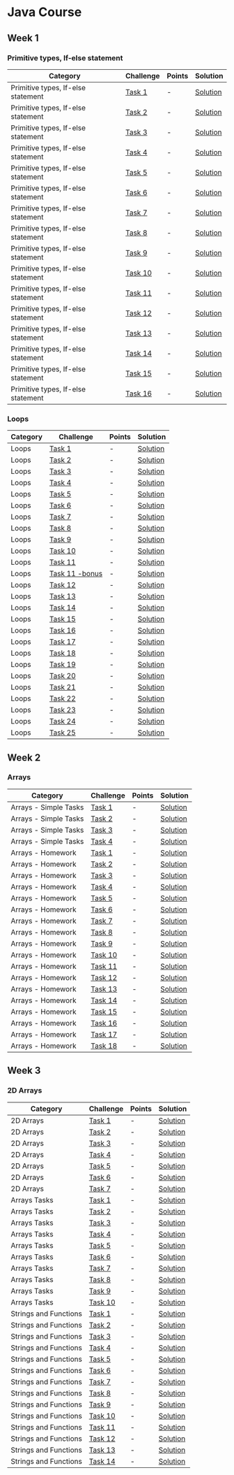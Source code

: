 # Java Course


##  Week 1 

### Primitive types, If-else statement

Category| Challenge| Points   | Solution
-------- | -------- | -------- | -------- 
Primitive types, If-else statement | [Task 1](https://github.com/DaniAngelov/Java_Programming/blob/master/Week%201/Homeworks/Lesson%202/Lesson%2002%20-%20homework.pdf)| - |[Solution](https://github.com/DaniAngelov/Java_Programming/blob/master/Week%201/Homeworks/Lesson%202/Task1.java)
Primitive types, If-else statement | [Task 2](https://github.com/DaniAngelov/Java_Programming/blob/master/Week%201/Homeworks/Lesson%202/Lesson%2002%20-%20homework.pdf)| - |[Solution](https://github.com/DaniAngelov/Java_Programming/blob/master/Week%201/Homeworks/Lesson%202/Task2.java)
Primitive types, If-else statement | [Task 3](https://github.com/DaniAngelov/Java_Programming/blob/master/Week%201/Homeworks/Lesson%202/Lesson%2002%20-%20homework.pdf)| - |[Solution](https://github.com/DaniAngelov/Java_Programming/blob/master/Week%201/Homeworks/Lesson%202/Task3.java)
Primitive types, If-else statement | [Task 4](https://github.com/DaniAngelov/Java_Programming/blob/master/Week%201/Homeworks/Lesson%202/Lesson%2002%20-%20homework.pdf)| - |[Solution](https://github.com/DaniAngelov/Java_Programming/blob/master/Week%201/Homeworks/Lesson%202/Task4.java)
Primitive types, If-else statement | [Task 5](https://github.com/DaniAngelov/Java_Programming/blob/master/Week%201/Homeworks/Lesson%202/Lesson%2002%20-%20homework.pdf)| - |[Solution](https://github.com/DaniAngelov/Java_Programming/blob/master/Week%201/Homeworks/Lesson%202/Task5.java)
Primitive types, If-else statement | [Task 6](https://github.com/DaniAngelov/Java_Programming/blob/master/Week%201/Homeworks/Lesson%202/Lesson%2002%20-%20homework.pdf)| - |[Solution](https://github.com/DaniAngelov/Java_Programming/blob/master/Week%201/Homeworks/Lesson%202/Task6.java)
Primitive types, If-else statement | [Task 7](https://github.com/DaniAngelov/Java_Programming/blob/master/Week%201/Homeworks/Lesson%202/Lesson%2002%20-%20homework.pdf)| - |[Solution](https://github.com/DaniAngelov/Java_Programming/blob/master/Week%201/Homeworks/Lesson%202/Task7.java)
Primitive types, If-else statement | [Task 8](https://github.com/DaniAngelov/Java_Programming/blob/master/Week%201/Homeworks/Lesson%202/Lesson%2002%20-%20homework.pdf)| - |[Solution](https://github.com/DaniAngelov/Java_Programming/blob/master/Week%201/Homeworks/Lesson%202/Task8.java)
Primitive types, If-else statement | [Task 9](https://github.com/DaniAngelov/Java_Programming/blob/master/Week%201/Homeworks/Lesson%202/Lesson%2002%20-%20homework.pdf)| - |[Solution](https://github.com/DaniAngelov/Java_Programming/blob/master/Week%201/Homeworks/Lesson%202/Task9.java)
Primitive types, If-else statement | [Task 10](https://github.com/DaniAngelov/Java_Programming/blob/master/Week%201/Homeworks/Lesson%202/Lesson%2002%20-%20homework.pdf)| - |[Solution](https://github.com/DaniAngelov/Java_Programming/blob/master/Week%201/Homeworks/Lesson%202/Task10.java)
Primitive types, If-else statement | [Task 11](https://github.com/DaniAngelov/Java_Programming/blob/master/Week%201/Homeworks/Lesson%202/Lesson%2002%20-%20homework.pdf)| - |[Solution](https://github.com/DaniAngelov/Java_Programming/blob/master/Week%201/Homeworks/Lesson%202/Task11.java)
Primitive types, If-else statement | [Task 12](https://github.com/DaniAngelov/Java_Programming/blob/master/Week%201/Homeworks/Lesson%202/Lesson%2002%20-%20homework.pdf)| - |[Solution](https://github.com/DaniAngelov/Java_Programming/blob/master/Week%201/Homeworks/Lesson%202/Task12.java)
Primitive types, If-else statement | [Task 13](https://github.com/DaniAngelov/Java_Programming/blob/master/Week%201/Homeworks/Lesson%202/Lesson%2002%20-%20homework.pdf)| - |[Solution](https://github.com/DaniAngelov/Java_Programming/blob/master/Week%201/Homeworks/Lesson%202/Task13.java)
Primitive types, If-else statement | [Task 14](https://github.com/DaniAngelov/Java_Programming/blob/master/Week%201/Homeworks/Lesson%202/Lesson%2002%20-%20homework.pdf)| - |[Solution](https://github.com/DaniAngelov/Java_Programming/blob/master/Week%201/Homeworks/Lesson%202/Task14.java)
Primitive types, If-else statement | [Task 15](https://github.com/DaniAngelov/Java_Programming/blob/master/Week%201/Homeworks/Lesson%202/Lesson%2002%20-%20homework.pdf)| - |[Solution](https://github.com/DaniAngelov/Java_Programming/blob/master/Week%201/Homeworks/Lesson%202/Task15.java)
Primitive types, If-else statement | [Task 16](https://github.com/DaniAngelov/Java_Programming/blob/master/Week%201/Homeworks/Lesson%202/Lesson%2002%20-%20homework.pdf)| - |[Solution](https://github.com/DaniAngelov/Java_Programming/blob/master/Week%201/Homeworks/Lesson%202/Task16.java)


### Loops

Category| Challenge| Points   | Solution
-------- | -------- | -------- | -------- 
Loops | [Task 1](https://github.com/DaniAngelov/Java_Programming/blob/master/Week%201/Homeworks/Lesson%203/Lesson%203%20Homework%20-%20Loops.pdf)| - |[Solution](https://github.com/DaniAngelov/Java_Programming/blob/master/Week%201/Homeworks/Lesson%203/Task1.java)
Loops | [Task 2](https://github.com/DaniAngelov/Java_Programming/blob/master/Week%201/Homeworks/Lesson%203/Lesson%203%20Homework%20-%20Loops.pdf)| - |[Solution](https://github.com/DaniAngelov/Java_Programming/blob/master/Week%201/Homeworks/Lesson%203/Task2.java)
Loops | [Task 3](https://github.com/DaniAngelov/Java_Programming/blob/master/Week%201/Homeworks/Lesson%203/Lesson%203%20Homework%20-%20Loops.pdf)| - |[Solution](https://github.com/DaniAngelov/Java_Programming/blob/master/Week%201/Homeworks/Lesson%203/Task3.java)
Loops | [Task 4](https://github.com/DaniAngelov/Java_Programming/blob/master/Week%201/Homeworks/Lesson%203/Lesson%203%20Homework%20-%20Loops.pdf)| - |[Solution](https://github.com/DaniAngelov/Java_Programming/blob/master/Week%201/Homeworks/Lesson%203/Task4.java)
Loops | [Task 5](https://github.com/DaniAngelov/Java_Programming/blob/master/Week%201/Homeworks/Lesson%203/Lesson%203%20Homework%20-%20Loops.pdf)| - |[Solution](https://github.com/DaniAngelov/Java_Programming/blob/master/Week%201/Homeworks/Lesson%203/Task5.java)
Loops | [Task 6](https://github.com/DaniAngelov/Java_Programming/blob/master/Week%201/Homeworks/Lesson%203/Lesson%203%20Homework%20-%20Loops.pdf)| - |[Solution](https://github.com/DaniAngelov/Java_Programming/blob/master/Week%201/Homeworks/Lesson%203/Task6.java)
Loops | [Task 7](https://github.com/DaniAngelov/Java_Programming/blob/master/Week%201/Homeworks/Lesson%203/Lesson%203%20Homework%20-%20Loops.pdf)| - |[Solution](https://github.com/DaniAngelov/Java_Programming/blob/master/Week%201/Homeworks/Lesson%203/Task7.java)
Loops | [Task 8](https://github.com/DaniAngelov/Java_Programming/blob/master/Week%201/Homeworks/Lesson%203/Lesson%203%20Homework%20-%20Loops.pdf)| - |[Solution](https://github.com/DaniAngelov/Java_Programming/blob/master/Week%201/Homeworks/Lesson%203/Task8.java)
Loops | [Task 9](https://github.com/DaniAngelov/Java_Programming/blob/master/Week%201/Homeworks/Lesson%203/Lesson%203%20Homework%20-%20Loops.pdf)| - |[Solution](https://github.com/DaniAngelov/Java_Programming/blob/master/Week%201/Homeworks/Lesson%203/Task9.java)
Loops | [Task 10](https://github.com/DaniAngelov/Java_Programming/blob/master/Week%201/Homeworks/Lesson%203/Lesson%203%20Homework%20-%20Loops.pdf)| - |[Solution](https://github.com/DaniAngelov/Java_Programming/blob/master/Week%201/Homeworks/Lesson%203/Task10.java)
Loops | [Task 11](https://github.com/DaniAngelov/Java_Programming/blob/master/Week%201/Homeworks/Lesson%203/Lesson%203%20Homework%20-%20Loops.pdf)| - |[Solution](https://github.com/DaniAngelov/Java_Programming/blob/master/Week%201/Homeworks/Lesson%203/Task11.java)
Loops | [Task 11 -bonus](https://github.com/DaniAngelov/Java_Programming/blob/master/Week%201/Homeworks/Lesson%203/Lesson%203%20Homework%20-%20Loops.pdf)| - |[Solution](https://github.com/DaniAngelov/Java_Programming/blob/master/Week%201/Homeworks/Lesson%203/Task11_bonus.java)
Loops | [Task 12](https://github.com/DaniAngelov/Java_Programming/blob/master/Week%201/Homeworks/Lesson%203/Lesson%203%20Homework%20-%20Loops.pdf)| - |[Solution](https://github.com/DaniAngelov/Java_Programming/blob/master/Week%201/Homeworks/Lesson%203/Task12.java)
Loops | [Task 13](https://github.com/DaniAngelov/Java_Programming/blob/master/Week%201/Homeworks/Lesson%203/Lesson%203%20Homework%20-%20Loops.pdf)| - |[Solution](https://github.com/DaniAngelov/Java_Programming/blob/master/Week%201/Homeworks/Lesson%203/Task13.java)
Loops | [Task 14](https://github.com/DaniAngelov/Java_Programming/blob/master/Week%201/Homeworks/Lesson%203/Lesson%203%20Homework%20-%20Loops.pdf)| - |[Solution](https://github.com/DaniAngelov/Java_Programming/blob/master/Week%201/Homeworks/Lesson%203/Task14.java)
Loops | [Task 15](https://github.com/DaniAngelov/Java_Programming/blob/master/Week%201/Homeworks/Lesson%203/Lesson%203%20Homework%20-%20Loops.pdf)| - |[Solution](https://github.com/DaniAngelov/Java_Programming/blob/master/Week%201/Homeworks/Lesson%203/Task15.java)
Loops | [Task 16](https://github.com/DaniAngelov/Java_Programming/blob/master/Week%201/Homeworks/Lesson%203/Lesson%203%20Homework%20-%20Loops.pdf)| - |[Solution](https://github.com/DaniAngelov/Java_Programming/blob/master/Week%201/Homeworks/Lesson%203/Task16.java)
Loops | [Task 17](https://github.com/DaniAngelov/Java_Programming/blob/master/Week%201/Homeworks/Lesson%203/Lesson%203%20Homework%20-%20Loops.pdf)| - |[Solution](https://github.com/DaniAngelov/Java_Programming/blob/master/Week%201/Homeworks/Lesson%203/Task17.java)
Loops | [Task 18](https://github.com/DaniAngelov/Java_Programming/blob/master/Week%201/Homeworks/Lesson%203/Lesson%203%20Homework%20-%20Loops.pdf)| - |[Solution](https://github.com/DaniAngelov/Java_Programming/blob/master/Week%201/Homeworks/Lesson%203/Task18.java)
Loops | [Task 19](https://github.com/DaniAngelov/Java_Programming/blob/master/Week%201/Homeworks/Lesson%203/Lesson%203%20Homework%20-%20Loops.pdf)| - |[Solution](https://github.com/DaniAngelov/Java_Programming/blob/master/Week%201/Homeworks/Lesson%203/Task19.java)
Loops | [Task 20](https://github.com/DaniAngelov/Java_Programming/blob/master/Week%201/Homeworks/Lesson%203/Lesson%203%20Homework%20-%20Loops.pdf)| - |[Solution](https://github.com/DaniAngelov/Java_Programming/blob/master/Week%201/Homeworks/Lesson%203/Task20.java)
Loops | [Task 21](https://github.com/DaniAngelov/Java_Programming/blob/master/Week%201/Homeworks/Lesson%203/Lesson%203%20Homework%20-%20Loops.pdf)| - |[Solution](https://github.com/DaniAngelov/Java_Programming/blob/master/Week%201/Homeworks/Lesson%203/Task21.java)
Loops | [Task 22](https://github.com/DaniAngelov/Java_Programming/blob/master/Week%201/Homeworks/Lesson%203/Lesson%203%20Homework%20-%20Loops.pdf)| - |[Solution](https://github.com/DaniAngelov/Java_Programming/blob/master/Week%201/Homeworks/Lesson%203/Task22.java)
Loops | [Task 23](https://github.com/DaniAngelov/Java_Programming/blob/master/Week%201/Homeworks/Lesson%203/Lesson%203%20Homework%20-%20Loops.pdf)| - |[Solution](https://github.com/DaniAngelov/Java_Programming/blob/master/Week%201/Homeworks/Lesson%203/Task23.java)
Loops | [Task 24](https://github.com/DaniAngelov/Java_Programming/blob/master/Week%201/Homeworks/Lesson%203/Lesson%203%20Homework%20-%20Loops.pdf)| - |[Solution](https://github.com/DaniAngelov/Java_Programming/blob/master/Week%201/Homeworks/Lesson%203/Task24.java)
Loops | [Task 25](https://github.com/DaniAngelov/Java_Programming/blob/master/Week%201/Homeworks/Lesson%203/Lesson%203%20Homework%20-%20Loops.pdf)| - |[Solution](https://github.com/DaniAngelov/Java_Programming/blob/master/Week%201/Homeworks/Lesson%203/Task25.java)

##  Week 2

### Arrays

Category| Challenge| Points   | Solution
-------- | -------- | -------- | -------- 
Arrays - Simple Tasks | [Task 1](https://github.com/DaniAngelov/Java_Programming/blob/master/Week%202/Simple%20Array%20Tasks/Arrays%20-Simple%20Array%20Tasks.pdf)| -|[Solution](https://github.com/DaniAngelov/Java_Programming/blob/master/Week%202/Simple%20Array%20Tasks/Task1.java)
Arrays - Simple Tasks | [Task 2](https://github.com/DaniAngelov/Java_Programming/blob/master/Week%202/Simple%20Array%20Tasks/Arrays%20-Simple%20Array%20Tasks.pdf)| -|[Solution](https://github.com/DaniAngelov/Java_Programming/blob/master/Week%202/Simple%20Array%20Tasks/Task2.java)
Arrays - Simple Tasks | [Task 3](https://github.com/DaniAngelov/Java_Programming/blob/master/Week%202/Simple%20Array%20Tasks/Arrays%20-Simple%20Array%20Tasks.pdf)| -|[Solution](https://github.com/DaniAngelov/Java_Programming/blob/master/Week%202/Simple%20Array%20Tasks/Task3.java)
Arrays - Simple Tasks | [Task 4](https://github.com/DaniAngelov/Java_Programming/blob/master/Week%202/Simple%20Array%20Tasks/Arrays%20-Simple%20Array%20Tasks.pdf)| -|[Solution](https://github.com/DaniAngelov/Java_Programming/blob/master/Week%202/Simple%20Array%20Tasks/Task4.java)
Arrays - Homework | [Task 1](https://github.com/DaniAngelov/Java_Programming/blob/master/Week%202/Homework/Lesson%20Homework%20-%20Arrays.pdf)| -|[Solution](https://github.com/DaniAngelov/Java_Programming/blob/master/Week%202/Homework/Task1.java)
Arrays - Homework | [Task 2](https://github.com/DaniAngelov/Java_Programming/blob/master/Week%202/Homework/Lesson%20Homework%20-%20Arrays.pdf)| -|[Solution](https://github.com/DaniAngelov/Java_Programming/blob/master/Week%202/Homework/Task2.java)
Arrays - Homework | [Task 3](https://github.com/DaniAngelov/Java_Programming/blob/master/Week%202/Homework/Lesson%20Homework%20-%20Arrays.pdf)| -|[Solution](https://github.com/DaniAngelov/Java_Programming/blob/master/Week%202/Homework/Task3.java)
Arrays - Homework | [Task 4](https://github.com/DaniAngelov/Java_Programming/blob/master/Week%202/Homework/Lesson%20Homework%20-%20Arrays.pdf)| -|[Solution](https://github.com/DaniAngelov/Java_Programming/blob/master/Week%202/Homework/Task4.java)
Arrays - Homework | [Task 5](https://github.com/DaniAngelov/Java_Programming/blob/master/Week%202/Homework/Lesson%20Homework%20-%20Arrays.pdf)| -|[Solution](https://github.com/DaniAngelov/Java_Programming/blob/master/Week%202/Homework/Task5.java)
Arrays - Homework | [Task 6](https://github.com/DaniAngelov/Java_Programming/blob/master/Week%202/Homework/Lesson%20Homework%20-%20Arrays.pdf)| -|[Solution](https://github.com/DaniAngelov/Java_Programming/blob/master/Week%202/Homework/Task6.java)
Arrays - Homework | [Task 7](https://github.com/DaniAngelov/Java_Programming/blob/master/Week%202/Homework/Lesson%20Homework%20-%20Arrays.pdf)| -|[Solution](https://github.com/DaniAngelov/Java_Programming/blob/master/Week%202/Homework/Task7.java)
Arrays - Homework | [Task 8](https://github.com/DaniAngelov/Java_Programming/blob/master/Week%202/Homework/Lesson%20Homework%20-%20Arrays.pdf)| -|[Solution](https://github.com/DaniAngelov/Java_Programming/blob/master/Week%202/Homework/Task8.java)
Arrays - Homework | [Task 9](https://github.com/DaniAngelov/Java_Programming/blob/master/Week%202/Homework/Lesson%20Homework%20-%20Arrays.pdf)| -|[Solution](https://github.com/DaniAngelov/Java_Programming/blob/master/Week%202/Homework/Task9.java)
Arrays - Homework | [Task 10](https://github.com/DaniAngelov/Java_Programming/blob/master/Week%202/Homework/Lesson%20Homework%20-%20Arrays.pdf)| -|[Solution](https://github.com/DaniAngelov/Java_Programming/blob/master/Week%202/Homework/Task10.java)
Arrays - Homework | [Task 11](https://github.com/DaniAngelov/Java_Programming/blob/master/Week%202/Homework/Lesson%20Homework%20-%20Arrays.pdf)| -|[Solution](https://github.com/DaniAngelov/Java_Programming/blob/master/Week%202/Homework/Task11.java)
Arrays - Homework | [Task 12](https://github.com/DaniAngelov/Java_Programming/blob/master/Week%202/Homework/Lesson%20Homework%20-%20Arrays.pdf)| -|[Solution](https://github.com/DaniAngelov/Java_Programming/blob/master/Week%202/Homework/Task12.java)
Arrays - Homework | [Task 13](https://github.com/DaniAngelov/Java_Programming/blob/master/Week%202/Homework/Lesson%20Homework%20-%20Arrays.pdf)| -|[Solution](https://github.com/DaniAngelov/Java_Programming/blob/master/Week%202/Homework/Task13.java)
Arrays - Homework | [Task 14](https://github.com/DaniAngelov/Java_Programming/blob/master/Week%202/Homework/Lesson%20Homework%20-%20Arrays.pdf)| -|[Solution](https://github.com/DaniAngelov/Java_Programming/blob/master/Week%202/Homework/Task14.java)
Arrays - Homework | [Task 15](https://github.com/DaniAngelov/Java_Programming/blob/master/Week%202/Homework/Lesson%20Homework%20-%20Arrays.pdf)| -|[Solution](https://github.com/DaniAngelov/Java_Programming/blob/master/Week%202/Homework/Task15.java)
Arrays - Homework | [Task 16](https://github.com/DaniAngelov/Java_Programming/blob/master/Week%202/Homework/Lesson%20Homework%20-%20Arrays.pdf)| -|[Solution](https://github.com/DaniAngelov/Java_Programming/blob/master/Week%202/Homework/Task16.java)
Arrays - Homework | [Task 17](https://github.com/DaniAngelov/Java_Programming/blob/master/Week%202/Homework/Lesson%20Homework%20-%20Arrays.pdf)| -|[Solution](https://github.com/DaniAngelov/Java_Programming/blob/master/Week%202/Homework/Task17.java)
Arrays - Homework | [Task 18](https://github.com/DaniAngelov/Java_Programming/blob/master/Week%202/Homework/Lesson%20Homework%20-%20Arrays.pdf)| -|[Solution](https://github.com/DaniAngelov/Java_Programming/blob/master/Week%202/Homework/Task18.java)

 
 

##  Week 3

### 2D Arrays


Category| Challenge| Points   | Solution
-------- | -------- | -------- | -------- 
2D Arrays | [Task 1](https://github.com/DaniAngelov/Java_Programming/blob/master/Week%203/Lesson%206/Lesson%206%20Homework%20-%202D%20Arrays.pdf)| - |[Solution](https://github.com/DaniAngelov/Java_Programming/blob/master/Week%203/Lesson%206/Task1.java)
2D Arrays | [Task 2](https://github.com/DaniAngelov/Java_Programming/blob/master/Week%203/Lesson%206/Lesson%206%20Homework%20-%202D%20Arrays.pdf)| - |[Solution](https://github.com/DaniAngelov/Java_Programming/blob/master/Week%203/Lesson%206/Task2.java)
2D Arrays | [Task 3](https://github.com/DaniAngelov/Java_Programming/blob/master/Week%203/Lesson%206/Lesson%206%20Homework%20-%202D%20Arrays.pdf)| - |[Solution](https://github.com/DaniAngelov/Java_Programming/blob/master/Week%203/Lesson%206/Task3.java)
2D Arrays | [Task 4](https://github.com/DaniAngelov/Java_Programming/blob/master/Week%203/Lesson%206/Lesson%206%20Homework%20-%202D%20Arrays.pdf)| - |[Solution](https://github.com/DaniAngelov/Java_Programming/blob/master/Week%203/Lesson%206/Task4.java)
2D Arrays | [Task 5](https://github.com/DaniAngelov/Java_Programming/blob/master/Week%203/Lesson%206/Lesson%206%20Homework%20-%202D%20Arrays.pdf)| - |[Solution](https://github.com/DaniAngelov/Java_Programming/blob/master/Week%203/Lesson%206/Task5.java)
2D Arrays | [Task 6](https://github.com/DaniAngelov/Java_Programming/blob/master/Week%203/Lesson%206/Lesson%206%20Homework%20-%202D%20Arrays.pdf)| - |[Solution](https://github.com/DaniAngelov/Java_Programming/blob/master/Week%203/Lesson%206/Task6.java)
2D Arrays | [Task 7](https://github.com/DaniAngelov/Java_Programming/blob/master/Week%203/Lesson%206/Lesson%206%20Homework%20-%202D%20Arrays.pdf)| - |[Solution](https://github.com/DaniAngelov/Java_Programming/blob/master/Week%203/Lesson%206/Task7.java)
Arrays Tasks | [Task 1](https://github.com/DaniAngelov/Java_Programming/blob/master/Week%203/Lesson7/ArraysTasks.pdf)| - |[Solution](https://github.com/DaniAngelov/Java_Programming/blob/master/Week%203/Lesson7/Task1.java)
Arrays Tasks | [Task 2](https://github.com/DaniAngelov/Java_Programming/blob/master/Week%203/Lesson7/ArraysTasks.pdf)| - |[Solution](https://github.com/DaniAngelov/Java_Programming/blob/master/Week%203/Lesson7/Task2.java)
Arrays Tasks | [Task 3](https://github.com/DaniAngelov/Java_Programming/blob/master/Week%203/Lesson7/ArraysTasks.pdf)| - |[Solution](https://github.com/DaniAngelov/Java_Programming/blob/master/Week%203/Lesson7/Task3.java)
Arrays Tasks | [Task 4](https://github.com/DaniAngelov/Java_Programming/blob/master/Week%203/Lesson7/ArraysTasks.pdf)| - |[Solution](https://github.com/DaniAngelov/Java_Programming/blob/master/Week%203/Lesson7/Task4.java)
Arrays Tasks | [Task 5](https://github.com/DaniAngelov/Java_Programming/blob/master/Week%203/Lesson7/ArraysTasks.pdf)| - |[Solution](https://github.com/DaniAngelov/Java_Programming/blob/master/Week%203/Lesson7/Task5.java)
Arrays Tasks | [Task 6](https://github.com/DaniAngelov/Java_Programming/blob/master/Week%203/Lesson7/ArraysTasks.pdf)| - |[Solution](https://github.com/DaniAngelov/Java_Programming/blob/master/Week%203/Lesson7/Task6.java)
Arrays Tasks | [Task 7](https://github.com/DaniAngelov/Java_Programming/blob/master/Week%203/Lesson7/ArraysTasks.pdf)| - |[Solution](https://github.com/DaniAngelov/Java_Programming/blob/master/Week%203/Lesson7/Task7.java)
Arrays Tasks | [Task 8](https://github.com/DaniAngelov/Java_Programming/blob/master/Week%203/Lesson7/ArraysTasks.pdf)| - |[Solution](https://github.com/DaniAngelov/Java_Programming/blob/master/Week%203/Lesson7/Task8.java)
Arrays Tasks | [Task 9](https://github.com/DaniAngelov/Java_Programming/blob/master/Week%203/Lesson7/ArraysTasks.pdf)| - |[Solution](https://github.com/DaniAngelov/Java_Programming/blob/master/Week%203/Lesson7/Task9.java)
Arrays Tasks | [Task 10](https://github.com/DaniAngelov/Java_Programming/blob/master/Week%203/Lesson7/ArraysTasks.pdf)| - |[Solution](https://github.com/DaniAngelov/Java_Programming/blob/master/Week%203/Lesson7/Task10.java)
Strings and Functions | [Task 1](https://github.com/DaniAngelov/Java_Programming/blob/master/Week%203/Lesson%208/Lesson%208%20Homework%20-%20Strings%2C%20Functions.pdf)| - |[Solution](https://github.com/DaniAngelov/Java_Programming/blob/master/Week%203/Lesson%208/Task1.java)
Strings and Functions | [Task 2](https://github.com/DaniAngelov/Java_Programming/blob/master/Week%203/Lesson%208/Lesson%208%20Homework%20-%20Strings%2C%20Functions.pdf)| - |[Solution](https://github.com/DaniAngelov/Java_Programming/blob/master/Week%203/Lesson%208/Task2.java)
Strings and Functions | [Task 3](https://github.com/DaniAngelov/Java_Programming/blob/master/Week%203/Lesson%208/Lesson%208%20Homework%20-%20Strings%2C%20Functions.pdf)| - |[Solution](https://github.com/DaniAngelov/Java_Programming/blob/master/Week%203/Lesson%208/Task3.java)
Strings and Functions | [Task 4](https://github.com/DaniAngelov/Java_Programming/blob/master/Week%203/Lesson%208/Lesson%208%20Homework%20-%20Strings%2C%20Functions.pdf)| - |[Solution](https://github.com/DaniAngelov/Java_Programming/blob/master/Week%203/Lesson%208/Task4.java)
Strings and Functions | [Task 5](https://github.com/DaniAngelov/Java_Programming/blob/master/Week%203/Lesson%208/Lesson%208%20Homework%20-%20Strings%2C%20Functions.pdf)| - |[Solution](https://github.com/DaniAngelov/Java_Programming/blob/master/Week%203/Lesson%208/Task5.java)
Strings and Functions | [Task 6](https://github.com/DaniAngelov/Java_Programming/blob/master/Week%203/Lesson%208/Lesson%208%20Homework%20-%20Strings%2C%20Functions.pdf)| - |[Solution](https://github.com/DaniAngelov/Java_Programming/blob/master/Week%203/Lesson%208/Task6.java)
Strings and Functions | [Task 7](https://github.com/DaniAngelov/Java_Programming/blob/master/Week%203/Lesson%208/Lesson%208%20Homework%20-%20Strings%2C%20Functions.pdf)| - |[Solution](https://github.com/DaniAngelov/Java_Programming/blob/master/Week%203/Lesson%208/Task7.java)
Strings and Functions | [Task 8](https://github.com/DaniAngelov/Java_Programming/blob/master/Week%203/Lesson%208/Lesson%208%20Homework%20-%20Strings%2C%20Functions.pdf)| - |[Solution](https://github.com/DaniAngelov/Java_Programming/blob/master/Week%203/Lesson%208/Task8.java)
Strings and Functions | [Task 9](https://github.com/DaniAngelov/Java_Programming/blob/master/Week%203/Lesson%208/Lesson%208%20Homework%20-%20Strings%2C%20Functions.pdf)| - |[Solution](https://github.com/DaniAngelov/Java_Programming/blob/master/Week%203/Lesson%208/Task9.java)
Strings and Functions | [Task 10](https://github.com/DaniAngelov/Java_Programming/blob/master/Week%203/Lesson%208/Lesson%208%20Homework%20-%20Strings%2C%20Functions.pdf)| - |[Solution](https://github.com/DaniAngelov/Java_Programming/blob/master/Week%203/Lesson%208/Task10.java)
Strings and Functions | [Task 11](https://github.com/DaniAngelov/Java_Programming/blob/master/Week%203/Lesson%208/Lesson%208%20Homework%20-%20Strings%2C%20Functions.pdf)| - |[Solution](https://github.com/DaniAngelov/Java_Programming/blob/master/Week%203/Lesson%208/Task11.java)
Strings and Functions | [Task 12](https://github.com/DaniAngelov/Java_Programming/blob/master/Week%203/Lesson%208/Lesson%208%20Homework%20-%20Strings%2C%20Functions.pdf)| - |[Solution](https://github.com/DaniAngelov/Java_Programming/blob/master/Week%203/Lesson%208/Task12.java)
Strings and Functions | [Task 13](https://github.com/DaniAngelov/Java_Programming/blob/master/Week%203/Lesson%208/Lesson%208%20Homework%20-%20Strings%2C%20Functions.pdf)| - |[Solution](https://github.com/DaniAngelov/Java_Programming/blob/master/Week%203/Lesson%208/Task13.java)
Strings and Functions | [Task 14](https://github.com/DaniAngelov/Java_Programming/blob/master/Week%203/Lesson%208/Lesson%208%20Homework%20-%20Strings%2C%20Functions.pdf)| - |[Solution](https://github.com/DaniAngelov/Java_Programming/blob/master/Week%203/Lesson%208/Task14.java)

